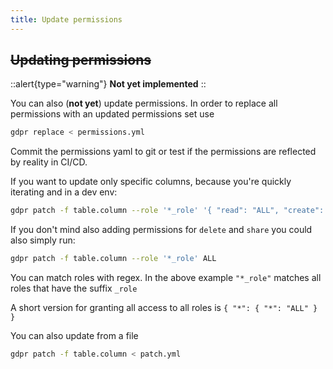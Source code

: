 ```yaml
---
title: Update permissions
---
```


## ~~Updating permissions~~

::alert{type="warning"}
**Not yet implemented**
::

You can also (**not yet**) update permissions.
In order to replace all permissions with an updated permissions set use

```bash
gdpr replace < permissions.yml
```

Commit the permissions yaml to git or test if the permissions are reflected by reality in CI/CD.

If you want to update only specific columns, because you're quickly iterating and in a dev env:

```bash
gdpr patch -f table.column --role '*_role' '{ "read": "ALL", "create": "ALL", "update": "ALL" }'
```

If you don't mind also adding permissions for `delete` and `share` you could also simply run:

```bash
gdpr patch -f table.column --role '*_role' ALL
```

You can match roles with regex. In the above example `"*_role"` matches all roles that have the
suffix `_role`

A short version for granting all access to all roles is `{ "*": { "*": "ALL" } }`

You can also update from a file

```bash
gdpr patch -f table.column < patch.yml
```
